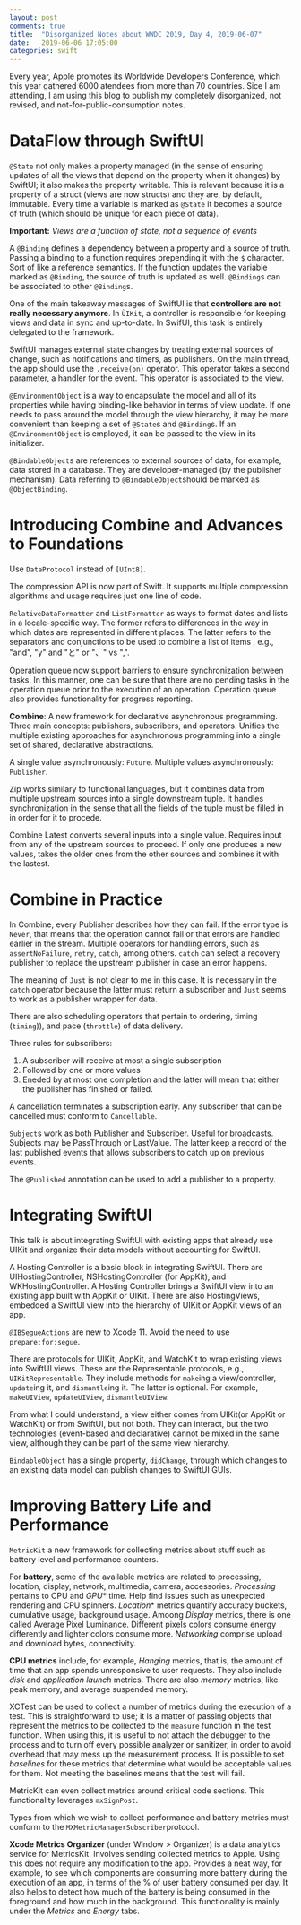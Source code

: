 ```yaml
---
layout: post
comments: true
title:  "Disorganized Notes about WWDC 2019, Day 4, 2019-06-07"
date:   2019-06-06 17:05:00
categories: swift
---
```


Every year, Apple promotes its Worldwide Developers Conference, which this year gathered 6000 atendees from more than 70 countries. Sice I am attending, I am using this blog to publish my completely disorganized, not revised, and not-for-public-consumption notes. 

# DataFlow through SwiftUI

``@State`` not only makes a property managed (in the sense of ensuring updates of all the views that depend on the property when it changes) by SwiftUI; it also makes the property writable. This is relevant because it is a property of a struct (views are now structs) and they are, by default, immutable. Every time a variable is marked as ``@State`` it becomes a source of truth (which should be unique for each piece of data). 

**Important:** *Views are a function of state, not a sequence of events*

A ``@Binding`` defines a dependency between a property and a source of truth. Passing a binding to a function requires prepending it with the ``$`` character. Sort of like a reference semantics. If the function updates the variable marked as ``@Binding``, the source of truth is updated as well. ``@Binding``s can be associated to other ``@Binding``s.

One of the main takeaway messages of SwiftUI is that **controllers are not really necessary anymore**. In ``ÙIKit``, a controller is responsible for keeping views and data in sync and up-to-date. In SwifUI, this task is entirely delegated to the framework.

SwiftUI manages external state changes by treating external sources of change, such as notifications and timers, as publishers. On the main thread, the app should use the ``.receive(on)`` operator. This operator takes a second parameter, a handler for the event. This operator is associated to the view. 

``@EnvironmentObject`` is a way to encapsulate the model and all of its properties while having binding-like behavior in terms of view update. If one needs to pass around the model through the view hierarchy, it may be more convenient than keeping a set of ``@State``s and ``@Binding``s. If an ``@EnvironmentObject`` is employed, it can be passed to the view in its initializer. 

``@BindableObject``s are references to external sources of data, for example, data stored in a database. They are developer-managed (by the publisher mechanism). Data referring to ``@BindableObject``should be marked as ``@ObjectBinding``.


# Introducing Combine and Advances to Foundations

Use ``DataProtocol`` instead of ``[UInt8]``. 

The compression API is now part of Swift. It supports multiple compression algorithms and usage requires just one line of code. 

``RelativeDataFormatter`` and ``ListFormatter`` as ways to format dates and lists in a locale-specific way. The former refers to differences in the way in which dates are represented in different places. The latter refers to the separators and conjunctions to be used to combine a list of items , e.g., "and", "y" and "と" or "、" vs ",". 

Operation queue now support barriers to ensure synchronization between tasks. In this manner, one can be sure that there are no pending tasks in the operation queue prior to the execution of an operation. Operation queue also provides functionality for progress reporting. 

**Combine**: A new framework for declarative asynchronous programming. Three main concepts: publishers, subscribers, and operators. Unifies the multiple existing approaches for asynchronous programming into a single set of shared, declarative abstractions.

A single value asynchronously: ``Future``.  Multiple values asynchronously: ``Publisher``. 

Zip works similary to functional languages, but it combines data from multiple upstream sources into a single downstream tuple. It handles synchronization in the sense that all the fields of the tuple must be filled in in order for it to procede. 

Combine Latest converts several inputs into a single value. Requires input from any of the upstream sources to proceed. If only one produces a new values, takes the older ones from the other sources and combines it with the lastest. 


# Combine in Practice

In Combine, every Publisher describes how they can fail. If the error type is ``Never``, that means that the operation cannot fail or that errors are handled earlier in the stream. Multiple operators for handling errors, such as ``assertNoFailure``, ``retry``, ``catch``, among others. ``catch`` can select a recovery publisher to replace the upstream publisher in case an error happens.

The meaning of ``Just`` is not clear to me in this case. It is necessary in the ``catch`` operator because the latter must return a subscriber and ``Just`` seems to work as a publisher wrapper for data. 

There are also scheduling operators that pertain to ordering, timing (``timing``)), and pace (``throttle``) of data delivery. 

Three rules for subscribers:

1. A subscriber will receive at most a single subscription
2. Followed by one or more values
3. Eneded by at most one completion and the latter will mean that either the publisher has finished or failed.

A cancellation terminates a subscription early. Any subscriber that can be cancelled must conform to ``Cancellable``. 

``Subject``s work as both Publisher and Subscriber. Useful for broadcasts. Subjects may be PassThrough or LastValue. The latter keep a record of the last published events that allows subscribers to catch up on previous events. 

The ``@Published`` annotation can be used to add a publisher to a property. 


# Integrating SwiftUI

This talk is about integrating SwiftUI with existing apps that already use UIKit and organize their data models without accounting for SwiftUI. 

A Hosting Controller is a basic block in integrating SwiftUI. There are UIHostingController, NSHostingController (for AppKit), and WKHostingController. A Hosting Controller brings a SwiftUI view into an existing app built with AppKit or UIKit. There are also HostingViews, embedded a SwiftUI view into the hierarchy of UIKit or AppKit views of an app. 

``@IBSegueActions`` are new to Xcode 11. Avoid the need to use ``prepare:for:segue``.

There are protocols for UIKit, AppKit, and WatchKit to wrap existing views into SwiftUI views. These are the Representable protocols, e.g., ``UIKitRepresentable``. They include methods for ``make``ing a view/controller, ``update``ing it, and ``dismantle``ing it. The latter is optional. For example, ``makeUIView``, ``updateUIView``, ``dismantleUIView``. 

From what I could understand, a view either comes from UIKit(or AppKit or WatchKit) or from SwiftUI, but not both. They can interact, but the two technologies (event-based and declarative) cannot be mixed in the same view, although they can be part of the same view hierarchy. 

``BindableObject`` has a single property, ``didChange``, through which changes to an existing data model can publish changes to SwiftUI GUIs. 


# Improving Battery Life and Performance

``MetricKit`` a new framework for collecting metrics about stuff such as battery level and performance counters. 

For **battery**, some of the available metrics are related to processing, location, display, network, multimedia, camera, accessories. *Processing* pertains to CPU and *GPU** time. Help find issues such as unexpected rendering and CPU spinners. *Location** metrics quantify accuracy buckets, cumulative usage, background usage. Amoong *Display* metrics, there is one called Average Pixel Luminance. Different pixels colors consume energy differently and lighter colors consume more. *Networking* comprise upload and download bytes, connectivity. 

**CPU metrics** include, for example, *Hanging* metrics, that is, the amount of time that an app spends unresponsive to user requests. They also include *disk* and *application launch* metrics. There are also *memory* metrics, like peak memory, and average suspended memory. 

XCTest can be used to collect a number of metrics during the execution of a test. This is straightforward to use; it is a matter of passing objects that represent the metrics to be collected to the ``measure`` function in the test function. When  using this, it is useful to not attach  the debugger to the process  and to turn  off every possible analyzer or sanitizer, in order to avoid overhead that may mess up the measurement process. It is possible to set *baselines* for these metrics that determine what would be acceptable values for them. Not meeting the baselines means that the test will fail. 

MetricKit can even collect metrics around critical code sections. This functionality leverages ``mxSignPost``. 

Types from which we wish to collect performance and battery metrics must conform to the ``MXMetricManagerSubscriber``protocol. 

**Xcode Metrics Organizer** (under Window > Organizer) is a data analytics service for MetricsKit. Involves sending collected metrics to Apple. Using this does not require any modification to the app. Provides a neat way, for example, to see which components are consuming more battery during the execution of an app, in terms of the % of user battery consumed per day. It also helps to detect how much of the battery is being consumed in the foreground and how much in the background. This functionality is mainly under the *Metrics* and *Energy* tabs. 
